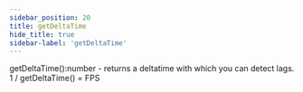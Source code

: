 ```yaml
---
sidebar_position: 20
title: getDeltaTime
hide_title: true
sidebar-label: 'getDeltaTime'
---
```


getDeltaTime():number - returns a deltatime with which you can detect lags. 1 / getDeltaTime() = FPS